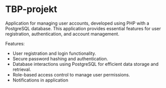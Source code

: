 # TBP-projekt
Application for managing user accounts, developed using PHP with a PostgreSQL database. This application provides essential features for user registration, authentication, and account management.

Features:

- User registration and login functionality.
- Secure password hashing and authentication.
- Database interactions using PostgreSQL for efficient data storage and retrieval.
- Role-based access control to manage user permissions.
- Notifications in application
